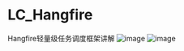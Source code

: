 # LC_Hangfire
Hangfire轻量级任务调度框架讲解
![image](https://user-images.githubusercontent.com/26539681/132817978-51bb503a-41f2-43f6-973c-88d82d1986e4.png)
![image](https://user-images.githubusercontent.com/26539681/132818020-8c05033a-6e29-4f0e-a227-d24072acf04a.png)
